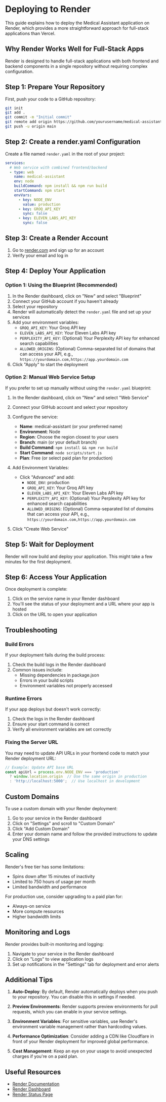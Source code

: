 # Deploying to Render

This guide explains how to deploy the Medical Assistant application on Render, which provides a more straightforward approach for full-stack applications than Vercel.

## Why Render Works Well for Full-Stack Apps

Render is designed to handle full-stack applications with both frontend and backend components in a single repository without requiring complex configuration.

## Step 1: Prepare Your Repository

First, push your code to a GitHub repository:

```bash
git init
git add .
git commit -m "Initial commit"
git remote add origin https://github.com/yourusername/medical-assistant.git
git push -u origin main
```

## Step 2: Create a render.yaml Configuration

Create a file named `render.yaml` in the root of your project:

```yaml
services:
  # Web service with combined frontend/backend
  - type: web
    name: medical-assistant
    env: node
    buildCommand: npm install && npm run build
    startCommand: npm start
    envVars:
      - key: NODE_ENV
        value: production
      - key: GROQ_API_KEY
        sync: false
      - key: ELEVEN_LABS_API_KEY
        sync: false
```

## Step 3: Create a Render Account

1. Go to [render.com](https://render.com/) and sign up for an account
2. Verify your email and log in

## Step 4: Deploy Your Application

### Option 1: Using the Blueprint (Recommended)

1. In the Render dashboard, click on "New" and select "Blueprint"
2. Connect your GitHub account if you haven't already
3. Select your repository
4. Render will automatically detect the `render.yaml` file and set up your services
5. Add your environment variables:
   - `GROQ_API_KEY`: Your Groq API key
   - `ELEVEN_LABS_API_KEY`: Your Eleven Labs API key
   - `PERPLEXITY_API_KEY`: (Optional) Your Perplexity API key for enhanced search capabilities
   - `ALLOWED_ORIGINS`: (Optional) Comma-separated list of domains that can access your API, e.g., `https://yourdomain.com,https://app.yourdomain.com`
6. Click "Apply" to start the deployment

### Option 2: Manual Web Service Setup

If you prefer to set up manually without using the `render.yaml` blueprint:

1. In the Render dashboard, click on "New" and select "Web Service"
2. Connect your GitHub account and select your repository
3. Configure the service:
   - **Name**: medical-assistant (or your preferred name)
   - **Environment**: Node
   - **Region**: Choose the region closest to your users
   - **Branch**: main (or your default branch)
   - **Build Command**: `npm install && npm run build`
   - **Start Command**: `node scripts/start.js`
   - **Plan**: Free (or select paid plan for production)
   
4. Add Environment Variables:
   - Click "Advanced" and add:
     - `NODE_ENV`: production
     - `GROQ_API_KEY`: Your Groq API key
     - `ELEVEN_LABS_API_KEY`: Your Eleven Labs API key
     - `PERPLEXITY_API_KEY`: (Optional) Your Perplexity API key for enhanced search capabilities
     - `ALLOWED_ORIGINS`: (Optional) Comma-separated list of domains that can access your API, e.g., `https://yourdomain.com,https://app.yourdomain.com`
   
5. Click "Create Web Service"

## Step 5: Wait for Deployment

Render will now build and deploy your application. This might take a few minutes for the first deployment.

## Step 6: Access Your Application

Once deployment is complete:

1. Click on the service name in your Render dashboard
2. You'll see the status of your deployment and a URL where your app is hosted
3. Click on the URL to open your application

## Troubleshooting

### Build Errors

If your deployment fails during the build process:

1. Check the build logs in the Render dashboard
2. Common issues include:
   - Missing dependencies in package.json
   - Errors in your build scripts
   - Environment variables not properly accessed

### Runtime Errors

If your app deploys but doesn't work correctly:

1. Check the logs in the Render dashboard
2. Ensure your start command is correct
3. Verify all environment variables are set correctly

### Fixing the Server URL

You may need to update API URLs in your frontend code to match your Render deployment URL:

```javascript
// Example: Update API base URL
const apiUrl = process.env.NODE_ENV === 'production'
  ? window.location.origin  // Use the same origin in production
  : 'http://localhost:5000';  // Use localhost in development
```

## Custom Domains

To use a custom domain with your Render deployment:

1. Go to your service in the Render dashboard
2. Click on "Settings" and scroll to "Custom Domain"
3. Click "Add Custom Domain"
4. Enter your domain name and follow the provided instructions to update your DNS settings

## Scaling

Render's free tier has some limitations:

- Spins down after 15 minutes of inactivity
- Limited to 750 hours of usage per month
- Limited bandwidth and performance

For production use, consider upgrading to a paid plan for:

- Always-on service
- More compute resources
- Higher bandwidth limits

## Monitoring and Logs

Render provides built-in monitoring and logging:

1. Navigate to your service in the Render dashboard
2. Click on "Logs" to view application logs
3. Set up notifications in the "Settings" tab for deployment and error alerts

## Additional Tips

1. **Auto-Deploy**: By default, Render automatically deploys when you push to your repository. You can disable this in settings if needed.

2. **Preview Environments**: Render supports preview environments for pull requests, which you can enable in your service settings.

3. **Environment Variables**: For sensitive variables, use Render's environment variable management rather than hardcoding values.

4. **Performance Optimization**: Consider adding a CDN like Cloudflare in front of your Render deployment for improved global performance.

5. **Cost Management**: Keep an eye on your usage to avoid unexpected charges if you're on a paid plan.

## Useful Resources

- [Render Documentation](https://render.com/docs)
- [Render Dashboard](https://dashboard.render.com/)
- [Render Status Page](https://status.render.com/)